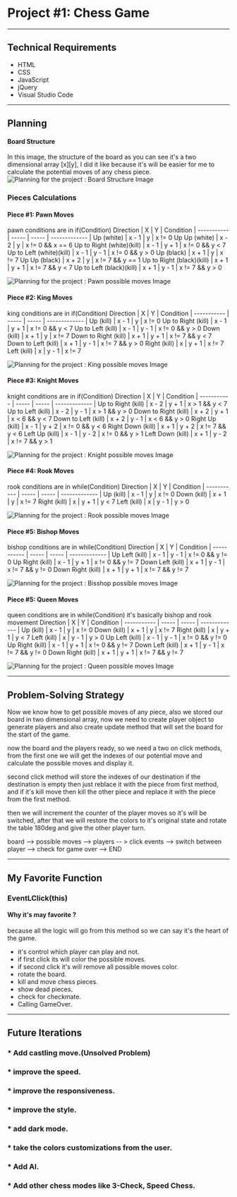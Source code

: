 # Project #1:  Chess Game

---

## Technical Requirements

- HTML
- CSS
- JavaScript
- jQuery
- Visual Studio Code

---

## Planning 

#### Board Structure
In this image, the structure of the board as you can see it's a two dimensional array [x][y], I did it like because it's will be easier for me to calculate the potential moves of any chess piece.
![Planning for the project : Board Structure Image](/images/board.PNG)

### Pieces Calculations

#### Piece #1: Pawn Moves

pawn conditions are in if(Condition) 
Direction   |   X   |   Y   |   Condition   | 
----------- | ----- | ----- | ------------- |
Up (white) | x - 1 | y | x != 0
Up Up (white) | x - 2 | y | x != 0 && x == 6
Up to Right (white)(kill) | x - 1 | y + 1 | x != 0 && y < 7
Up to Left (white)(kill) | x - 1 | y - 1 | x != 0 && y > 0
Up (black) | x + 1 | y | x != 7 
Up Up (black) | x + 2 | y | x != 7 && y == 1
Up to Right (black)(kill) | x + 1 | y + 1 | x != 7 && y < 7
Up to Left (black)(kill) | x + 1 | y - 1 | x != 7 && y > 0

![Planning for the project : Pawn possible moves Image](/images/pawn.PNG)


#### Piece #2: King Moves

king conditions are in if(Condition) 
Direction   |   X   |   Y   |   Condition   | 
----------- | ----- | ----- | ------------- |
Up (kill) | x - 1 | y | x != 0
Up to Right (kill) | x - 1 | y + 1 | x != 0 && y < 7
Up to Left (kill) | x - 1 | y - 1 | x != 0 && y > 0
Down (kill) | x + 1 | y | x != 7
Down to Right (kill) | x + 1 | y + 1 | x != 7 && y < 7
Down to Left (kill) | x + 1 | y - 1 | x != 7 && y > 0
Right (kill) | x | y + 1 | x != 7
Left (kill) | x | y - 1 | x != 7

![Planning for the project : King possible moves Image](/images/king.PNG)


#### Piece #3: Knight Moves

knight conditions are in if(Condition) 
Direction   |   X   |   Y   |   Condition   | 
----------- | ----- | ----- | ------------- |
Up to Right (kill) | x - 2 | y + 1 | x > 1 && y < 7
Up to Left (kill) | x - 2 | y - 1 | x > 1 && y > 0
Down to Right (kill) | x + 2 | y + 1 | x < 6 && y < 7
Down to Left (kill) | x + 2 | y - 1 | x < 6 && y > 0
Right Up (kill) | x - 1 | y + 2 | x != 0 && y < 6
Right Down (kill) | x + 1 | y + 2 | x != 7 && y < 6
Left Up (kill) | x - 1 | y - 2 | x != 0 && y > 1
Left Down (kill) | x + 1 | y - 2 | x != 7 && y > 1

![Planning for the project : Knight possible moves Image](/images/Knight.PNG)


#### Piece #4: Rook Moves

rook conditions are in while(Condition) 
Direction   |   X   |   Y   |   Condition   | 
----------- | ----- | ----- | ------------- |
Up (kill) | x - 1 | y | x != 0
Down (kill) | x + 1 | y | x != 7
Right (kill) | x | y + 1 | y < 7
Left (kill) | x | y - 1 | y > 0

![Planning for the project : Rook possible moves Image](/images/rook.PNG)


#### Piece #5: Bishop Moves

bishop conditions are in while(Condition) 
Direction   |   X   |   Y   |   Condition   | 
----------- | ----- | ----- | ------------- |
Up Left (kill) | x - 1 | y - 1 | x != 0 && y != 0
Up Right (kill) | x - 1 | y + 1 | x != 0 && y != 7
Down Left (kill) | x + 1 | y - 1 | x != 7 && y != 0
Down Right (kill) | x + 1 | y + 1 | x != 7 && y != 7

![Planning for the project : Bisshop possible moves Image](/images/bishop.PNG)


#### Piece #5: Queen Moves

queen conditions are in while(Condition) it's basically bishop and rook movement
Direction   |   X   |   Y   |   Condition   | 
----------- | ----- | ----- | ------------- |
Up (kill) | x - 1 | y | x != 0
Down (kill) | x + 1 | y | x != 7
Right (kill) | x | y + 1 | y < 7
Left (kill) | x | y - 1 | y > 0
Up Left (kill) | x - 1 | y - 1 | x != 0 && y != 0
Up Right (kill) | x - 1 | y + 1 | x != 0 && y != 7
Down Left (kill) | x + 1 | y - 1 | x != 7 && y != 0
Down Right (kill) | x + 1 | y + 1 | x != 7 && y != 7

![Planning for the project : Queen possible moves Image](/images/Queen.PNG)

---

## Problem-Solving Strategy 

Now we know how to get possible moves of any piece, also we stored our board in two dimensional array, now we need to create player object to generate players and also create update method that will set the board for the start of the game.

now the board and the players ready, so we need a two on click methods, from the first one we will get the indexes of our potential move and calculate the possible moves and display it.

second click method will store the indexes of our destination if the destination is empty then just reblace it with the piece from first method, and if it's kill move then kill the other piece and replace it with the piece from the first method.

then we will increment the counter of the player moves so it's will be switched, after that we will restore the colors to it's original state and rotate the table 180deg and give the other player turn.

board --> possible moves --> players -- > click events --> switch between player --> check for game over --> END 

---

## My Favorite Function 

### EventLClick(this)
#### Why it's may favorite ?
because all the logic will go from this method so we can say it's the heart of the game.
* it's control which player can play and not.
* if first click its will color the possible moves.
* if second click it's will remove all possible moves color.
* rotate the board.
* kill and move chess pieces.
* show dead pieces.
* check for checkmate.
* Calling GameOver.

---

## Future Iterations 

### * Add castling move.(Unsolved Problem)
### * improve the speed.
### * improve the responsiveness.
### * improve the style.
### * add dark mode.
### * take the colors customizations from the user.
### * Add AI.
### * Add other chess modes like 3-Check, Speed Chess.

